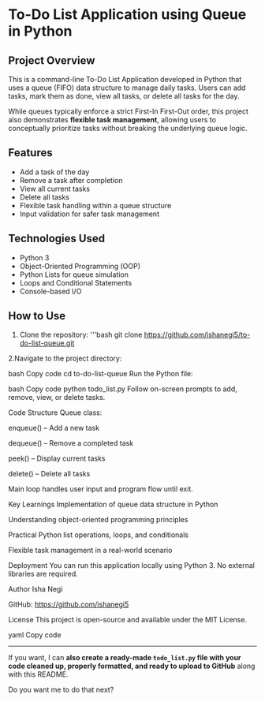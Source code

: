 # To-Do List Application using Queue in Python

## Project Overview
This is a command-line To-Do List Application developed in Python that uses a queue (FIFO) data structure to manage daily tasks. Users can add tasks, mark them as done, view all tasks, or delete all tasks for the day. 

While queues typically enforce a strict First-In First-Out order, this project also demonstrates **flexible task management**, allowing users to conceptually prioritize tasks without breaking the underlying queue logic.

## Features
- Add a task of the day
- Remove a task after completion
- View all current tasks
- Delete all tasks
- Flexible task handling within a queue structure
- Input validation for safer task management

## Technologies Used
- Python 3
- Object-Oriented Programming (OOP)
- Python Lists for queue simulation
- Loops and Conditional Statements
- Console-based I/O

## How to Use
1. Clone the repository:
'''bash
git clone https://github.com/ishanegi5/to-do-list-queue.git



2.Navigate to the project directory:

bash
Copy code
cd to-do-list-queue
Run the Python file:

bash
Copy code
python todo_list.py
Follow on-screen prompts to add, remove, view, or delete tasks.

Code Structure
Queue class:

enqueue() – Add a new task

dequeue() – Remove a completed task

peek() – Display current tasks

delete() – Delete all tasks

Main loop handles user input and program flow until exit.


Key Learnings
Implementation of queue data structure in Python

Understanding object-oriented programming principles

Practical Python list operations, loops, and conditionals

Flexible task management in a real-world scenario

Deployment
You can run this application locally using Python 3. No external libraries are required.

Author
Isha Negi

GitHub: https://github.com/ishanegi5

License
This project is open-source and available under the MIT License.

yaml
Copy code

---

If you want, I can **also create a ready-made `todo_list.py` file with your code cleaned up, properly formatted, and ready to upload to GitHub** along with this README.  

Do you want me to do that next?
